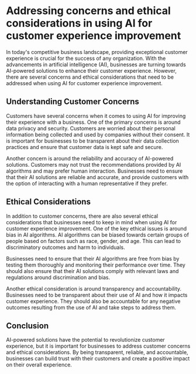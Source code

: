 Addressing concerns and ethical considerations in using AI for customer experience improvement
================================================================================================================================================

In today's competitive business landscape, providing exceptional customer experience is crucial for the success of any organization. With the advancements in artificial intelligence (AI), businesses are turning towards AI-powered solutions to enhance their customer experience. However, there are several concerns and ethical considerations that need to be addressed when using AI for customer experience improvement.

Understanding Customer Concerns
-------------------------------

Customers have several concerns when it comes to using AI for improving their experience with a business. One of the primary concerns is around data privacy and security. Customers are worried about their personal information being collected and used by companies without their consent. It is important for businesses to be transparent about their data collection practices and ensure that customer data is kept safe and secure.

Another concern is around the reliability and accuracy of AI-powered solutions. Customers may not trust the recommendations provided by AI algorithms and may prefer human interaction. Businesses need to ensure that their AI solutions are reliable and accurate, and provide customers with the option of interacting with a human representative if they prefer.

Ethical Considerations
----------------------

In addition to customer concerns, there are also several ethical considerations that businesses need to keep in mind when using AI for customer experience improvement. One of the key ethical issues is around bias in AI algorithms. AI algorithms can be biased towards certain groups of people based on factors such as race, gender, and age. This can lead to discriminatory outcomes and harm to individuals.

Businesses need to ensure that their AI algorithms are free from bias by testing them thoroughly and monitoring their performance over time. They should also ensure that their AI solutions comply with relevant laws and regulations around discrimination and bias.

Another ethical consideration is around transparency and accountability. Businesses need to be transparent about their use of AI and how it impacts customer experience. They should also be accountable for any negative outcomes resulting from the use of AI and take steps to address them.

Conclusion
----------

AI-powered solutions have the potential to revolutionize customer experience, but it is important for businesses to address customer concerns and ethical considerations. By being transparent, reliable, and accountable, businesses can build trust with their customers and create a positive impact on their overall experience.
